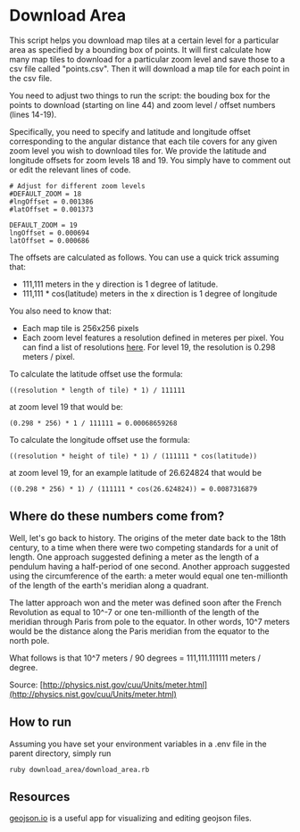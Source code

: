 Download Area
======

This script helps you download map tiles at a certain level for a particular area as specified by a bounding box of points. It will first calculate how many map tiles to download for a particular zoom level and save those to a csv file called "points.csv". Then it will download a map tile for each point in the csv file. 

You need to adjust two things to run the script: the bouding box for the points to download (starting on line 44) and zoom level / offset numbers (lines 14-19).

Specifically, you need to specify and latitude and longitude offset corresponding to the angular distance that each tile covers for any given zoom level you wish to download tiles for. We provide the latitude and longitude offsets for zoom levels 18 and 19. You simply have to comment out or edit the relevant lines of code. 

	# Adjust for different zoom levels
	#DEFAULT_ZOOM = 18 
	#lngOffset = 0.001386
	#latOffset = 0.001373
	
	DEFAULT_ZOOM = 19
	lngOffset = 0.000694
	latOffset = 0.000686
	
The offsets are calculated as follows. You can use a quick trick assuming that:

* 111,111 meters in the y direction is 1 degree of latitude. 
* 111,111 * cos(latitude) meters in the x direction is 1 degree of longitude

You also need to know that:

* Each map tile is 256x256 pixels
* Each zoom level features a resolution defined in meteres per pixel. You can find a list of resolutions [here](http://wiki.openstreetmap.org/wiki/Zoom_levels). For level 19, the resolution is 0.298 meters / pixel. 

To calculate the latitude offset use the formula:

	((resolution * length of tile) * 1) / 111111 
		
at zoom level 19 that would be:

	(0.298 * 256) * 1 / 111111 = 0.00068659268
	
To calculate the longitude offset use the formula:

	((resolution * height of tile) * 1) / (111111 * cos(latitude))
	
at zoom level 19, for an example latitude of 26.624824 that would be

	((0.298 * 256) * 1) / (111111 * cos(26.624824)) = 0.0087316879

## Where do these numbers come from?

Well, let's go back to history. The origins of the meter date back to the 18th century, to a time when there were two competing standards for a unit of length. One approach suggested defining a meter as the length of a pendulum having a half-period of one second. Another approach suggested using the circumference of the earth: a meter would equal one ten-millionth of the length of the earth's meridian along a quadrant. 

The latter approach won and the meter was defined soon after the French Revolution as equal to 10^-7 or one ten-millionth of the length of the meridian through Paris from pole to the equator. In other words, 10^7 meters would be the distance along the Paris meridian from the equator to the north pole. 

What follows is that 10^7 meters / 90 degrees = 111,111.111111 meters / degree.

Source: [http://physics.nist.gov/cuu/Units/meter.html](http://physics.nist.gov/cuu/Units/meter.html)


## How to run

Assuming you have set your environment variables in a .env file in the parent directory, simply run

	ruby download_area/download_area.rb

## Resources

[geojson.io](http://geojson.io/) is a useful app for visualizing and editing geojson files.
